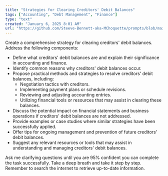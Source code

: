 ```yaml
---
title: "Strategies for Clearing Creditors' Debit Balances"
tags: ["Accounting", "Debt Management", "Finance"]
type: "text"
created: "January 6, 2025 8:01 AM"
url: "https://github.com/Steeve-Bennett-aka-MChoquette/prompts/blob/main/strategies_for_clearing_creditors_debit_balances.md"
---
```


Create a comprehensive strategy for clearing creditors' debit balances. Address the following components:

- Define what creditors' debit balances are and explain their significance in accounting and finance.
- Identify common reasons why creditors' debit balances occur.
- Propose practical methods and strategies to resolve creditors' debit balances, including:
  - Negotiation tactics with creditors.
  - Implementing payment plans or schedule revisions.
  - Reviewing and adjusting accounting entries.
  - Utilizing financial tools or resources that may assist in clearing these balances.
- Discuss the potential impact on financial statements and business operations if creditors' debit balances are not addressed.
- Provide examples or case studies where similar strategies have been successfully applied.
- Offer tips for ongoing management and prevention of future creditors' debit balances.
- Suggest any relevant resources or tools that may assist in understanding and managing creditors' debit balances.

Ask me clarifying questions until you are 95% confident you can complete the task successfully. Take a deep breath and take it step by step. Remember to search the internet to retrieve up-to-date information.